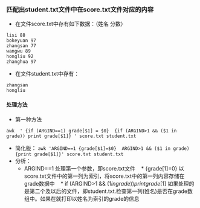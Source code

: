 ### 匹配出student.txt文件中在score.txt文件对应的内容
* 在文件score.txt中存有如下数据：（姓名 分数）
```
lisi 88
bokeyuan 97
zhangsan 77
wangwu 89
hongliu 92
zhanghua 97
```
* 在文件student.txt中存有：
```
zhangsan
hongliu
```
#### 处理方法
* 第一种方法
```
awk  ' {if (ARGIND==1) grade[$1] = $0}  {if (ARGIND>1 && ($1 in grade)) print grade[$1]} ' score.txt student.txt
```
* 简化版：
`awk 'ARGIND==1 {grade[$1]=$0}  ARGIND>1 && ($1 in grade) {print grade[$1]}' score.txt student.txt`
* 分析：
    * ARGIND==1 处理第一个参数，即score.txt文件
    * {grade[$1]=$0} 以score.txt文件中的第一列为索引，将score.txt中的第一列内容存储在grade数据中
    * if (ARGIND>1 && ($1 in grade)) print grade[$1] 如果处理的是第二个及以后的文件，即student.txt.检查第一列(姓名)是否在grade数组中。如果在就打印以姓名为索引的grade的信息 

